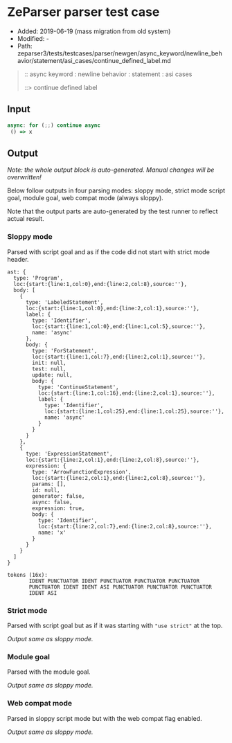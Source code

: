# ZeParser parser test case

- Added: 2019-06-19 (mass migration from old system)
- Modified: -
- Path: zeparser3/tests/testcases/parser/newgen/async_keyword/newline_behavior/statement/asi_cases/continue_defined_label.md

> :: async keyword : newline behavior : statement : asi cases
>
> ::> continue defined label

## Input

`````js
async: for (;;) continue async 
 () => x
`````

## Output

_Note: the whole output block is auto-generated. Manual changes will be overwritten!_

Below follow outputs in four parsing modes: sloppy mode, strict mode script goal, module goal, web compat mode (always sloppy).

Note that the output parts are auto-generated by the test runner to reflect actual result.

### Sloppy mode

Parsed with script goal and as if the code did not start with strict mode header.

`````
ast: {
  type: 'Program',
  loc:{start:{line:1,col:0},end:{line:2,col:8},source:''},
  body: [
    {
      type: 'LabeledStatement',
      loc:{start:{line:1,col:0},end:{line:2,col:1},source:''},
      label: {
        type: 'Identifier',
        loc:{start:{line:1,col:0},end:{line:1,col:5},source:''},
        name: 'async'
      },
      body: {
        type: 'ForStatement',
        loc:{start:{line:1,col:7},end:{line:2,col:1},source:''},
        init: null,
        test: null,
        update: null,
        body: {
          type: 'ContinueStatement',
          loc:{start:{line:1,col:16},end:{line:2,col:1},source:''},
          label: {
            type: 'Identifier',
            loc:{start:{line:1,col:25},end:{line:1,col:25},source:''},
            name: 'async'
          }
        }
      }
    },
    {
      type: 'ExpressionStatement',
      loc:{start:{line:2,col:1},end:{line:2,col:8},source:''},
      expression: {
        type: 'ArrowFunctionExpression',
        loc:{start:{line:2,col:1},end:{line:2,col:8},source:''},
        params: [],
        id: null,
        generator: false,
        async: false,
        expression: true,
        body: {
          type: 'Identifier',
          loc:{start:{line:2,col:7},end:{line:2,col:8},source:''},
          name: 'x'
        }
      }
    }
  ]
}

tokens (16x):
       IDENT PUNCTUATOR IDENT PUNCTUATOR PUNCTUATOR PUNCTUATOR
       PUNCTUATOR IDENT IDENT ASI PUNCTUATOR PUNCTUATOR PUNCTUATOR
       IDENT ASI
`````

### Strict mode

Parsed with script goal but as if it was starting with `"use strict"` at the top.

_Output same as sloppy mode._

### Module goal

Parsed with the module goal.

_Output same as sloppy mode._

### Web compat mode

Parsed in sloppy script mode but with the web compat flag enabled.

_Output same as sloppy mode._
